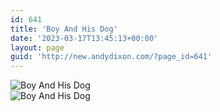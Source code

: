 ```yaml
---
id: 641
title: 'Boy And His Dog'
date: '2023-03-17T13:45:13+00:00'
layout: page
guid: 'http://new.andydixon.com/?page_id=641'
---
```


![Boy And His Dog](https://i0.wp.com/assets.g8x2.ldn.idrivee2-23.com/posters/Boy%20And%20His%20Dog%2001.jpg?w=1200&ssl=1 "Boy And His Dog")  
![Boy And His Dog](https://i0.wp.com/assets.g8x2.ldn.idrivee2-23.com/posters/Boy%20And%20His%20Dog%2002.jpg?w=1200&ssl=1 "Boy And His Dog")